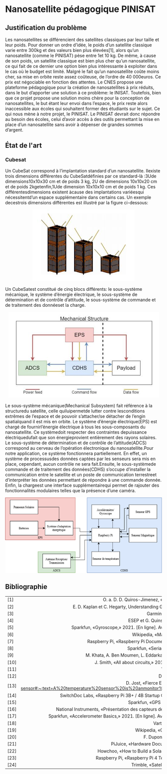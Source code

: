 # Nanosatellite pédagogique PINISAT
## Justification du problème
Les nanosatellites se différencient des satellites classiques par leur taille et leur poids. Pour donner un ordre d’idée, le poids d’un satellite classique varie entre 300kg  et des  valeurs  bien  plus  élevées[1], alors qu’un  nanosatellite (comme le PINISAT) pèse entre 1et 10 kg.  De même, à cause de son poids, un satellite classique est bien plus cher qu’un nanosatellite, ce qui fait de ce dernier une option bien plus intéressante à exploiter dans le cas où le budget est limité. Malgré le fait qu’un nanosatellite coûte moins cher, sa mise en orbite reste assez coûteuse, de l’ordre de 40 000euros. Ce prix est négociable en fonction des attentes.  Le  CNES  propose  une  plateforme  pédagogique  pour  la  création  de  nanosatellites  à  prix  réduits,  dans  le  but d’apporter une solution à ce problème: le INISAT. Toutefois, bien que ce projet propose une solution moins chère pour la conception de nanosatellites, le but étant leur envoi dans l’espace, le prix reste alors inaccessible aux écoles qui souhaitent former des étudiants sur le sujet. Ce qui nous mène à notre projet, le PINISAT. Le PINISAT devrait donc répondre au besoin des écoles, celui d’avoir accès à des outils permettant la mise en place d’un nanosatellite sans avoir à dépenser de grandes sommes d’argent.
## État de l'art
### Cubesat
Un  CubeSat  correspond  à  l’implantation  standard  d’un  nanosatellite.  Ilexiste  trois  dimensions  différentes  du CubeSatdéfinies par ce standard-là :3Ude dimensions10x10x30 cm et de poids 3 kg, 2U de dimensions 10x10x20 cm et de poids 2kgetenfin,1Ude dimension 10x10x10 cm et de poids 1 kg. Ces différentesdimensions existent àcause des implantations variéesqui nécessitentd’un espace supplémentaire dans certains cas. Un exemple decestrois dimensions différentes est illustré par la figure ci-dessous:

<div style="text-align:center"><img src="Images/DimCubesat.png" /></div>

Un CubeSatest constitué de cinq blocs différents: le sous-système mécanique, le système d’énergie électrique, le sous-système de détermination et de contrôle d’attitude, le sous-système de commande et de traitement des donnéeset la charge. 

<div style="text-align:center"><img src="Images/DiagrammeEnBlocsCubesat.png" /></div>

Le sous-système mécanique(Mechanical Subsystem) fait référence à la structuredu satellite, celle quiluipermetde lutter contre lesconditions extrêmes de l’espace et de pouvoir s’attacher/se détacher de l’engin spatialquand il est mis  en  orbite. Le  système d’énergie électrique(EPS) est  chargé  de  fournirl’énergie électrique à tous les sous-composants  du  nanosatellite.  Ce systèmedoit  respecter  des  contraintes  depuissance  électriquedufait que  son énergieprovient entièrement des  rayons  solaires. Le  sous-système  de  détermination  et de contrôle de l’attitude(ADCS) correspond au cerveau de l’opération électronique du nanosatellite.Pour  notre  application,  ce  système fonctionnera partiellement. En effet, un système de processusdes données captées par les senseurs sera mis en place, cependant, aucun contrôle ne sera fait.Ensuite, le sous-systèmede commande et de traitement des données(CDHS) s’occupe d’installer la communication entre le satellite et un poste de communication terrestreet d’interpréter les données  permettant  de  répondre  à  une  commande  donnée.  Enfin,  la  chargeest  une  interface supplémentairequi permet de rajouter des fonctionnalités modulaires telles que la présence d’une caméra.

<div style="text-align:center"><img src="Images/DiagrammeEnBlocsPINISAT.png" /></div>

## Bibliographie
|               |               |       |
| ------------- |:-------------:| -----:|
|[1]| O. a. D. D. Quiros-Jimenez, «Development of a flight software framework for student CubeSat missions,» Revista Tecnología en Marcha, 12 2019.|
|[2]| E. D. Kaplan et C. Hegarty, Understanding GPS/GNSS: Principles and Applications: GNSS Technology and Applications Series, Third Edition éd., Artech House Publishers, 2017.|
|[3]| Garmin, «What is WAAS?,» 2021. [En ligne]. Available: https://www8.garmin.com/aboutGPS/waas.html.|
|[4]| ESEP et G. Quinsac, «Les cubesats,» 2021. [En ligne]. Available: http://sesp.esep.pro/fr/pages_nanosats/impression.html.|
|[5]| Sparkfun, «Gyroscope,» 2021. [En ligne]. Available: https://learn.sparkfun.com/tutorials/gyroscope?_ga=2.114580482.425130178.1613553094-1828180784.1613323896.|
|[6]| Wikipedia, «Magnéto-coupleur,» 2021. [En ligne]. Available: https://fr.wikipedia.org/wiki/Magn%C3%A9to-coupleur.|
|[7]| Raspberry Pi, «Raspberry Pi Documentation,» 2021. [En ligne]. Available: https://www.raspberrypi.org/documentation/hardware/raspberrypi/power/README.md.|
|[8]| Sparkfun, «Serial Communication,» 2021. [En ligne]. Available: https://learn.sparkfun.com/tutorials/serial-communication.|
|[9]| M. Khata, A. Ben Moumen, L. Eddarkaoui, A. Ly, A. Nal, P. Santos et W. Taibi, «Rapport Nanosatellite; SCAO 2 : Système de Commande d’Attitude et d’Orbite,» 2014.|
|[10]| J. Smith, «All about circuits,» 2016. [En ligne]. Available: https://www.allaboutcircuits.com/projects/build-a-solar-battery-charger-for-ni-mh-batteries/.|
|[11]| Y. Zheng, Space Microsystems and Micro/nano Satellites Butterworth-Heinemann, 2018.|
|[12]| D. Battu, «Systèmes de communications par satellite,» Réseaux Télécommunications, 2018.|
|[13]| D. Jost, «Fierce Electronics,» 2019. [En ligne]. Available: https://www.fierceelectronics.com/sensors/what-a-temperature-sensor#:~:text=A%20temperature%20sensor%20is%20anmonitor%2C%20or%20signal%20temperature%20changes.text=Non%2Dcontact%20temperature%20sensors%20are%20usually%20infrared%2(IR)%20sensors..|
|[14]| SwitchDoc Labs, «Raspberry Pi 3B+ / 4B Startup Currents Examined,» 2019. [En ligne]. Available:https://www.switchdoc.com/2019/10/raspberry-pi-3b-4b-startup-currents-examined/.|
|[15]| Sparkfun, «GPS Basics,» 2020. [En ligne]. Available: https://learn.sparkfun.com/tutorials/gps-basics/the-basics-of-gps.|
|[16]| National Instruments, «Présentation des capteurs de température,» 2020. [En ligne]. Available: https://www.ni.com/fr-fr/innovations/white-papers/06/overview-of-temperature-sensors.html.|
|[17]| Sparkfun, «Accelerometer Basics,» 2021. [En ligne]. Available: https://learn.sparkfun.com/tutorials/accelerometer-basics?_ga=2.126882381.191070245.1613323896-1828180784.1613323896.|
|[18]| Varta, «ARTA RECH.ACCU Endless AA 2500mAh 500 charges Blister 4 Artcile Datasheet,» 2021.|
|[19]| Wikipedia, «Centrale à inertie,» 2021. [En ligne]. Available: https://fr.wikipedia.org/wiki/Centrale_%C3%A0_inertie.|
|[20]| F. Dupont, «Codage et éléments dethéorie de l'information,» chez Université Claude Bernard Lyon1, 2021.|
|[21]| PiJuice, «Hardware Documentation,» 2021. [En ligne]. Available: https://github.com/PiSupply/PiJuice/blob/master/Hardware/README.md.|
|[22]| Howchoo, «How to Build a Solar-Powered Raspberry Pi,» 2021. [En ligne]. Available: https://howchoo.com/g/mmfkn2rhoth/raspberry-pi-solar-power.|
|[23]| Raspberry Pi, «Raspberry Pi 4 Tech Specs,» 2021. [En ligne]. Available: https://www.raspberrypi.org/products/raspberry-pi-4-model-b/specifications/.|
|[24]| Trimble, «Satellite Poitions,» 2021. [En ligne]. Available: https://www.trimble.com/gps_tutorial/howgps-positions.aspx.|
